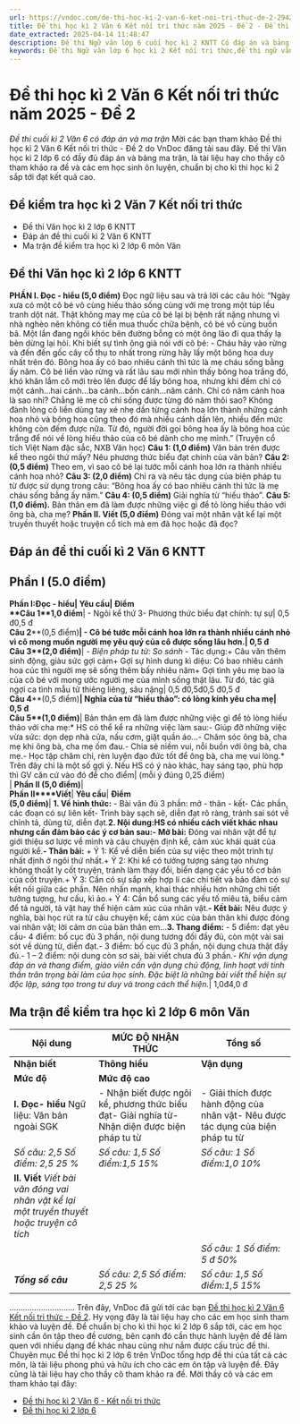 ```yaml
---
url: https://vndoc.com/de-thi-hoc-ki-2-van-6-ket-noi-tri-thuc-de-2-294276
title: Đề thi học kì 2 Văn 6 Kết nối tri thức năm 2025 - Đề 2 - Đề thi cuối kì 2 Văn 6 có đáp án và ma trận - VnDoc.com
date_extracted: 2025-04-14 11:48:47
description: Đề thi Ngữ văn lớp 6 cuối học kì 2 KNTT Có đáp án và bảng ma trận đề thi chi tiết cho từng câu hỏi. Mời các em học sinh cùng theo dõi chi tiết.
keywords: Đề thi Ngữ văn lớp 6 học kì 2 Kết nối tri thức,đề thi ngữ văn lớp 6 học kì 2,đề thi ngữ văn lớp 6 cuối học kì 2,đề thi học kì 2 lớp 6 môn ngữ văn,đề thi cuối học kì 2 lớp 6 môn văn,đề thi văn lớp 6 cuối học kì 2,đề thi môn ngữ văn lớp 6 học kì 2,đề thi học kì 2 văn 6,đề thi học kì 2 lớp 6,đề thi học kì 2 văn 6 Kết nối tri thức,đề thi cuối kì 2 văn 6 Kết nối tri thức,đề thi văn học kì 2 lớp 6,đề thi học kì 2 văn 6 kntt
---
```


# Đề thi học kì 2 Văn 6 Kết nối tri thức năm 2025 - Đề 2
 _Đề thi cuối kì 2 Văn 6 có đáp án và ma trận_
Mời các bạn tham khảo Đề thi học kì 2 Văn 6 Kết nối tri thức - Đề 2 do VnDoc đăng tải sau đây. Đề thi Văn học kì 2 lớp 6 có đầy đủ đáp án và bảng ma trận, là tài liệu hay cho thầy cô tham khảo ra đề và các em học sinh ôn luyện, chuẩn bị cho kì thi học kì 2 sắp tới đạt kết quả cao.
## Đề kiểm tra học kì 2 Văn 7 Kết nối tri thức
  * Đề thi Văn học kì 2 lớp 6 KNTT
  * Đáp án đề thi cuối kì 2 Văn 6 KNTT
  * Ma trận đề kiểm tra học kì 2 lớp 6 môn Văn

## **Đề thi Văn học kì 2 lớp 6 KNTT**
**PHẦN I. Đọc - hiểu \(5,0 điểm\)**
Đọc ngữ liệu sau và trả lời các câu hỏi:
“Ngày xưa có một cô bé vô cùng hiếu thảo sống cùng với mẹ trong một túp lều tranh dột nát. Thật không may mẹ của cô bé lại bị bệnh rất nặng nhưng vì nhà nghèo nên không có tiền mua thuốc chữa bệnh, cô bé vô cùng buồn bã.
Một lần đang ngồi khóc bên đường bỗng có một ông lão đi qua thấy lạ bèn dừng lại hỏi. Khi biết sự tình ông già nói với cô bé:
\- Cháu hãy vào rừng và đến đến gốc cây cổ thụ to nhất trong rừng hãy lấy một bông hoa duy nhất trên đó. Bông hoa ấy có bao nhiêu cánh thì tức là mẹ cháu sống bằng ấy năm.
Cô bé liền vào rừng và rất lâu sau mới nhìn thấy bông hoa trắng đó, khó khăn lắm cô mới trèo lên được để lấy bông hoa, nhưng khi đếm chỉ có một cánh…hai cánh…ba cánh…bốn cánh…năm cánh. Chỉ có năm cánh hoa là sao nhỉ? Chẳng lẽ mẹ cô chỉ sống được từng đó năm thôi sao? Không đành lòng cô liền dùng tay xé nhẹ dần từng cánh hoa lớn thành những cánh hoa nhỏ và bông hoa cũng theo đó mà nhiều cánh dần lên, nhiều đến mức không còn đếm được nữa. Từ đó, người đời gọi bông hoa ấy là bông hoa cúc trắng để nói về lòng hiếu thảo của cô bé dành cho mẹ mình.”
\(Truyện cổ tích Việt Nam đặc sắc, NXB Văn học\)
**Câu 1: \(1,0 điểm\)** Văn bản trên được kể theo ngôi thứ mấy? Nêu phương thức biểu đạt chính của văn bản?
**Câu 2: \(0,5 điểm\)** Theo em, vì sao cô bé lại tước mỗi cánh hoa lớn ra thành nhiều cánh hoa nhỏ?
**Câu 3: \(2,0 điểm\)** Chỉ ra và nêu tác dụng của biện pháp tu từ được sử dụng trong câu: “Bông hoa ấy có bao nhiêu cánh thì tức là mẹ cháu sống bằng ấy năm.”
**Câu 4: \(0,5 điểm\)** Giải nghĩa từ “hiếu thảo”.
**Câu 5: \(1,0 điểm\).** Bản thân em đã làm được những việc gì để tỏ lòng hiếu thảo với ông bà, cha mẹ?
**Phần II. Viết \(5,0 điểm\)**
Đóng vai một nhân vật kể lại một truyền thuyết hoặc truyện cổ tích mà em đã học hoặc đã đọc?
## **Đáp án đề thi cuối kì 2 Văn 6 KNTT**
**Phần I \(****5****.0 điểm\)**  
---  
**Phần I:****Đọc - hiểu**| **Yêu cầu**| **Điểm**  
**Câu 1****1,0 điểm**|  \- Ngôi kể thứ 3\- Phương thức biểu đạt chính: tự sự| 0,5 đ0,5 đ  
**Câu 2****\(0,5 điểm\)**|  \- Cô bé tước mỗi cánh hoa lớn ra thành nhiều cánh nhỏ vì cô mong muốn người mẹ yêu quý của cô được sống lâu hơn.| 0,5 đ  
**Câu 3****\(2,0 điểm\)**| _\- Biện pháp tu từ: So sánh_ \- Tác dụng:\+ Câu văn thêm sinh động, giàu sức gợi cảm\+ Gợi sự hình dung kì diệu: Có bao nhiêu cánh hoa cúc thì người mẹ sẽ sống thêm bấy nhiêu năm\+ Gợi tình yêu mẹ bao la của cô bé với mong ước người mẹ của mình sống thật lâu. Từ đó, tác giả ngợi ca tình mẫu tử thiêng liêng, sâu nặng| 0,5 đ0,5đ0,5 đ0,5 đ  
**Câu 4****\(0,5 điểm\)**|  Nghĩa của từ “hiếu thảo”: có lòng kính yêu cha mẹ| 0,5 đ  
**Câu 5****\(1,0 điểm\)**|  Bản thân em đã làm được những việc gì để tỏ lòng hiếu thảo với cha mẹ:\* HS có thể kể ra những việc làm sau:\- Giúp đỡ những việc vừa sức: dọn dẹp nhà cửa, nấu cơm, giặt quần áo…\- Chăm sóc ông bà, cha mẹ khi ông bà, cha mẹ ốm đau.\- Chia sẻ niềm vui, nỗi buồn với ông bà, cha mẹ.\- Học tập chăm chỉ, rèn luyện đạo đức tốt để ông bà, cha mẹ vui lòng.\* Trên đây chỉ là một số gợi ý. Nếu HS có ý nào khác, hay sáng tạo, phù hợp thì GV căn cứ vào đó để cho điểm| \(mỗi ý đúng 0,25 điểm\)  
| **Phần II \(5,0 điểm\)**|   
**Phần II****Viết**| **Yêu cầu**| **Điểm**  
**\(5,0 điểm\)**| **1\. Về hình thức:** \- Bài văn đủ 3 phần: mở - thân - kết\- Các phần, các đoạn có sự liên kết\- Trình bày sạch sẽ, diễn đạt rõ ràng, tránh sai sót về chính tả, dùng từ, diễn đạt.**2\. Nội dung:****HS có nhiều cách viết khác nhau nhưng cần đảm bảo các ý cơ bản sau:****\- Mở bài:** Đóng vai nhân vật để tự giới thiệu sơ lược về mình và câu chuyện định kể, cảm xúc khái quát của người kể.**\- Thân bài:** \+ Ý 1: Kể về diễn biến của sự việc theo một trình tự nhất định ở ngôi thứ nhất.\+ Ý 2: Khi kể có tưởng tượng sáng tạo nhưng không thoắt ly cốt truyện, tránh làm thay đổi, biến dạng các yếu tố cơ bản của cốt truyện.\+ Ý 3: Cần có sự sắp xếp hợp lí các chi tiết và bảo đảm có sự kết nối giữa các phần. Nên nhấn mạnh, khai thác nhiều hơn những chi tiết tưởng tượng, hư cấu, kì ảo.\+ Ý 4: Cần bổ sung các yếu tố miêu tả, biểu cảm để tả người, tả vật hay thể hiện cảm xúc của nhân vật.**\- Kết bài:** Nêu được ý nghĩa, bài học rút ra từ câu chuyện kể; cảm xúc của bản thân khi được đóng vai nhân vật; lời cảm ơn của bản thân em…**3\. Thang điểm:** \- 5 điểm: đạt yêu cầu\- 4 điểm: bố cục đủ 3 phần, nội dung tương đối đầy đủ, còn một vài sai sót về dùng từ, diễn đạt.\- 3 điểm: bố cục đủ 3 phần, nội dung chưa thật đầy đủ.\- 1 – 2 điểm: nội dung còn sơ sài, bài viết chưa đủ 3 phần._\- Khi vận dụng đáp án và thang điểm, giáo viên cần vận dụng chủ động, linh hoạt với tinh thần trân trọng bài làm của học sinh. Đặc biệt là những bài viết thể hiện sự độc lập, sáng tạo trong tư duy và trong cách thể hiện._|  1,0đ4,0 đ  
## Ma trận đề kiểm tra học kì 2 lớp 6 môn Văn
**Nội dung**| **MỨC ĐỘ NHẬN THỨC**| **Tổng số**  
---|---|---  
**Nhận biết**| **Thông hiểu**| **Vận dụng**  
**Mức độ**| **Mức độ cao**|   
**I. Đọc- hiểu** Ngữ liệu: Văn bản ngoài SGK| \- Nhận biết được ngôi kể, phương thức biểu đạt\- Giải nghĩa từ\- Nhận diện được biện pháp tu từ| \- Giải thích được hành động của nhân vật\- Nêu được tác dụng của biện pháp tu từ| \- Liên hệ được việc làm của bản thân trong thực tế đời sống| |   
 _Số câu: 2,5_ _Số điểm: 2,5_ _25 %_| _Số câu: 1,5_ _Số điểm:1,5_ _15%_| _Số câu: 1_ _Số điểm:1,0_ _10%_| | _Số câu: 5_ _Số điểm:5 đ_ _Tỉ lệ 50 %:_  
**II. Viết** _Viết bài văn đóng vai nhân vật kể lại một truyền thuyết hoặc truyện cô tích_| | | |  Viết bài văn đóng vai nhân vật kể lại một truyền thuyết hoặc truyện cổ tích|   
| | |  _Số câu: 1_ _Số điểm: 5 đ 50%_| _Số câu:1_ _Số điểm: 5 đ_ _Tỉ lệ 50%:_  
**_Tổng số câu_**|  _Số câu: 2,5_ _Số điểm: 2,5_ _25 %_| _Số câu: 1,5_ _Số điểm:1,5_ _15%_| _Số câu: 1_ _Số điểm:1,0_ _10%_| _Số câu: 1_ _Số điểm: 5_ _50%_| **_Số câu: 6_**** _Số điểm:10_**** _Tỉ lệ 100%_**  
.............................
Trên đây, VnDoc đã gửi tới các bạn [Đề thi học kì 2 Văn 6 Kết nối tri thức - Đề 2](<https://vndoc.com/de-thi-hoc-ki-2-van-6-ket-noi-tri-thuc-de-2-294276>). Hy vọng đây là tài liệu hay cho các em học sinh tham khảo và luyện đề.
Để chuẩn bị cho kì thi học kì 2 lớp 6 sắp tới, các em học sinh cần ôn tập theo đề cương, bên cạnh đó cần thực hành luyện đề để làm quen với nhiều dạng đề khác nhau cũng như nắm được cấu trúc đề thi. Chuyên mục Đề thi học kì 2 lớp 6 trên VnDoc tổng hợp đề thi của tất cả các môn, là tài liệu phong phú và hữu ích cho các em ôn tập và luyện đề. Đây cũng là tài liệu hay cho thầy cô tham khảo ra đề. Mời thầy cô và các em tham khảo tại đây:
  * [ Đề thi học kì 2 Văn 6 - Kết nối tri thức ](<https://vndoc.com/de-thi-hoc-ki-2-lop-6-mon-van>)
  * [Đề thi học kì 2 lớp 6](<https://vndoc.com/de-thi-hoc-ki-2-lop6>)

